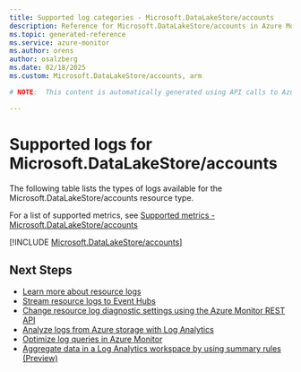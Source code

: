 ```yaml
---
title: Supported log categories - Microsoft.DataLakeStore/accounts
description: Reference for Microsoft.DataLakeStore/accounts in Azure Monitor Logs.
ms.topic: generated-reference
ms.service: azure-monitor
ms.author: orens
author: osalzberg
ms.date: 02/18/2025
ms.custom: Microsoft.DataLakeStore/accounts, arm

# NOTE:  This content is automatically generated using API calls to Azure. Any edits made on these files will be overwritten in the next run of the script. 

---
```





# Supported logs for Microsoft.DataLakeStore/accounts  
The following table lists the types of logs available for the Microsoft.DataLakeStore/accounts resource type.
  
  
  
For a list of supported metrics, see [Supported metrics - Microsoft.DataLakeStore/accounts](../supported-metrics/microsoft-datalakestore-accounts-metrics.md)  
  

  
[!INCLUDE [Microsoft.DataLakeStore/accounts](~/reusable-content/ce-skilling/azure/includes/azure-monitor/reference/logs/microsoft-datalakestore-accounts-logs-include.md)]  
  

## Next Steps

* [Learn more about resource logs](/azure/azure-monitor/essentials/platform-logs-overview)
* [Stream resource logs to Event Hubs](/azure/azure-monitor/essentials/resource-logs#send-to-azure-event-hubs)
* [Change resource log diagnostic settings using the Azure Monitor REST API](/rest/api/monitor/diagnosticsettings)
* [Analyze logs from Azure storage with Log Analytics](/azure/azure-monitor/essentials/resource-logs#send-to-log-analytics-workspace)
* [Optimize log queries in Azure Monitor](/azure/azure-monitor/logs/query-optimization)
* [Aggregate data in a Log Analytics workspace by using summary rules (Preview)](/azure/azure-monitor/logs/summary-rules)